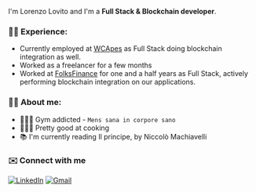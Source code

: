 I'm Lorenzo Lovito and I'm a **Full Stack & Blockchain developer**.

### 👷🏻 Experience:
- Currently employed at [WCApes](https://wcapes.com) as Full Stack doing blockchain integration as well. 
- Worked as a freelancer for a few months
- Worked at [FolksFinance](https://folks.finance) for one and a half years as Full Stack, actively performing blockchain integration on our applications.

### 👨‍💻 About me:
- 🏋🏻‍♂️ Gym addicted - `Mens sana in corpore sano`
- 👨🏻‍🍳 Pretty good at cooking
- 📚 I'm currently reading Il principe, by Niccolò Machiavelli


### ✉️ Connect with me
[![LinkedIn](https://img.shields.io/badge/linkedin-%230077B5.svg?style=for-the-badge&logo=linkedin&logoColor=white)](https://www.linkedin.com/in/lorenzo-lovito-92a801177/)
[![Gmail](https://img.shields.io/badge/Gmail-D14836?style=for-the-badge&logo=gmail&logoColor=white)](mailto:lovitolorenzojob@gmail.com)
